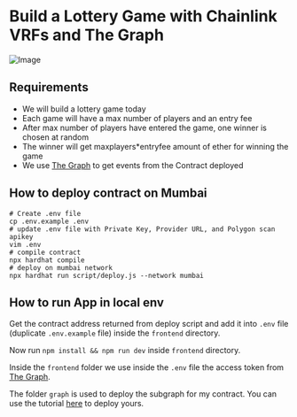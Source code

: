 # Build a Lottery Game with Chainlink VRFs and The Graph

![Image](https://i.imgur.com/W14ZveK.png)

## Requirements

- We will build a lottery game today
- Each game will have a max number of players and an entry fee
- After max number of players have entered the game, one winner is chosen at random
- The winner will get maxplayers\*entryfee amount of ether for winning the game
- We use [The Graph](https://thegraph.com/) to get events from the Contract deployed

## How to deploy contract on Mumbai

```batch
# Create .env file
cp .env.example .env
# update .env file with Private Key, Provider URL, and Polygon scan apikey
vim .env
# compile contract
npx hardhat compile
# deploy on mumbai network
npx hardhat run script/deploy.js --network mumbai
```

## How to run App in local env

Get the contract address returned from deploy script and add it into `.env` file (duplicate `.env.example` file) inside the `frontend` directory.

Now run `npm install && npm run dev` inside `frontend` directory.

Inside the `frontend` folder we use inside the `.env` file the access token from [The Graph](https://thegraph.com/).

The folder `graph` is used to deploy the subgraph for my contract. You can use the tutorial [here](https://thegraph.com/docs/en/cookbook/quick-start/) to deploy yours.
